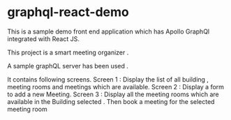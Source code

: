 # graphql-react-demo

This is a sample demo front end application which has Apollo GraphQl integrated with React JS.

This project is a smart meeting organizer .

A sample graphQL server has been used .

It contains following screens.
Screen 1 : Display the list of all building , meeting rooms and meetings which are available.
Screen 2 : Display a form to add a new Meeting.
Screen 3 : Display all the meeting rooms which are available in the Building selected . Then book a meeting for the selected meeting room 

